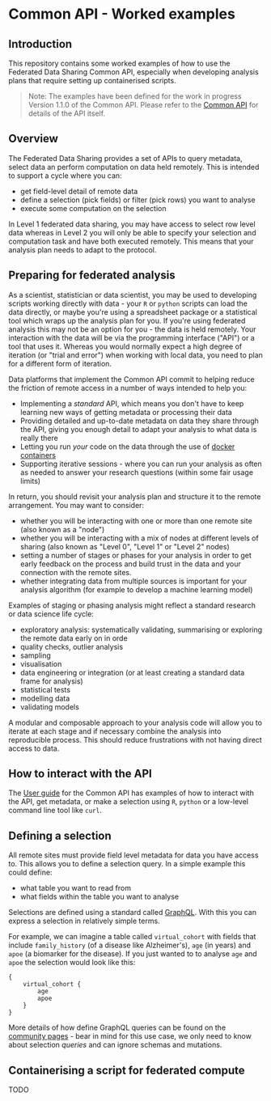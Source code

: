 # Common API - Worked examples

## Introduction

This repository contains some worked examples of how to use the Federated Data Sharing Common API, especially when developing analysis plans that require setting up containerised scripts.

> Note: The examples have been defined for the work in progress Version 1.1.0 of the Common API. Please refer to the [Common API](https://github.com/federated-data-sharing/common-api) for details of the API itself.

## Overview 

The Federated Data Sharing provides a set of APIs to query metadata, select data an perform computation on data held remotely. This is intended to support a cycle where you can:

- get field-level detail of remote data
- define a selection (pick fields) or filter (pick rows) you want to analyse
- execute some computation on the selection

In Level 1 federated data sharing, you may have access to select row level data whereas in Level 2 you will only be able to specify your selection and computation task and have both executed remotely. This means that your analysis plan needs to adapt to the protocol.

## Preparing for federated analysis

As a scientist, statistician or data scientist, you may be used to developing scripts working directly with data - your `R` or `python` scripts can load the data directly, or maybe you're using a spreadsheet package or a statistical tool which wraps up the analysis plan for you. If you're using federated analysis this may not be an option for you - the data is held remotely. Your interaction with the data will be via the programming interface ("API") or a tool that uses it. Whereas you would normally expect a high degree of iteration (or "trial and error") when working with local data, you need to plan for a different form of iteration.

Data platforms that implement the Common API commit to helping reduce the friction of remote access in a number of ways intended to help you:

- Implementing a *standard* API, which means you don't have to keep learning new ways of getting metadata or processing their data
- Providing detailed and up-to-date metadata on data they share through the API, giving you enough detail to adapt your analysis to what data is really there
- Letting you run *your* code on the data through the use of [docker containers](https://www.docker.com/resources/what-container)
- Supporting iterative sessions - where you can run your analysis as often as needed to answer your research questions (within some fair usage limits)

In return, you should revisit your analysis plan and structure it to the remote arrangement. You may want to consider:

- whether you will be interacting with one or more than one remote site (also known as a "node") 
- whether you will be interacting with a mix of nodes at different levels of sharing (also known as "Level 0", "Level 1" or "Level 2" nodes)
- setting a number of stages or phases for your analysis in order to get early feedback on the process and build trust in the data and your connection with the remote sites.
- whether integrating data from multiple sources is important for your analysis algorithm (for example to develop a machine learning model)

Examples of staging or phasing analysis might reflect a standard research or data science life cycle:

- exploratory analysis: systematically validating, summarising or exploring the remote data early on in orde
- quality checks, outlier analysis
- sampling
- visualisation
- data engineering or integration (or at least creating a standard data frame for analysis)
- statistical tests
- modelling data
- validating models

A modular and composable approach to your analysis code will allow you to iterate at each stage and if necessary combine the analysis into reproducible process. This should reduce frustrations with not having direct access to data.

## How to interact with the API

The [User guide](https://github.com/federated-data-sharing/common-api/blob/master/doc/User_Guide.md) for the Common API has examples of how to interact with the API, get metadata, or make a selection using `R`, `python` or a low-level command line tool like `curl`.

## Defining a selection

All remote sites must provide field level metadata for data you have access to. This allows you to define a selection query. In a simple example this could define:

- what table you want to read from
- what fields within the table you want to analyse

Selections are defined using a standard called [GraphQL](https://graphql.org/). With this you can express a selection in relatively simple terms.

For example, we can imagine a table called `virtual_cohort` with fields that include `family_history` (of a disease like Alzheimer's), `age` (in years) and `apoe` (a biomarker for the disease). If you just wanted to to analyse `age` and `apoe` the selection would look like this:
```
{
    virtual_cohort {
        age
        apoe
    }
}
```
More details of how define GraphQL queries can be found on the [community pages](https://graphql.org/learn/) - bear in mind for this use case, we only need to know about selection *queries* and can ignore schemas and mutations.

## Containerising a script for federated compute

TODO
